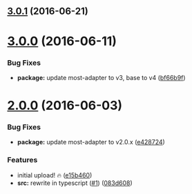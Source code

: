 <a name="3.0.1"></a>
## [3.0.1](https://github.com/TylorS/most-proxy/compare/v3.0.0...v3.0.1) (2016-06-21)



<a name="3.0.0"></a>
# [3.0.0](https://github.com/TylorS/most-proxy/compare/v2.0.0...v3.0.0) (2016-06-11)


### Bug Fixes

* **package:** update most-adapter to v3, base to v4 ([bf66b9f](https://github.com/TylorS/most-proxy/commit/bf66b9f))



<a name="2.0.0"></a>
# [2.0.0](https://github.com/TylorS/most-proxy/compare/e15b460...v2.0.0) (2016-06-03)


### Bug Fixes

* **package:** update most-adapter to v2.0.x ([e428724](https://github.com/TylorS/most-proxy/commit/e428724))


### Features

* initial upload! :fire: ([e15b460](https://github.com/TylorS/most-proxy/commit/e15b460))
* **src:** rewrite in typescript ([#1](https://github.com/TylorS/most-proxy/issues/1)) ([083d608](https://github.com/TylorS/most-proxy/commit/083d608))



